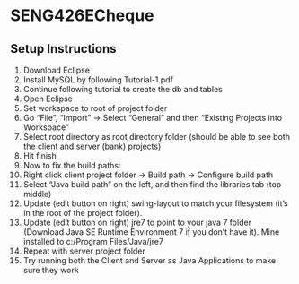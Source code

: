 # SENG426ECheque

## Setup Instructions
1. Download Eclipse
2. Install MySQL by following Tutorial-1.pdf
3. Continue following tutorial to create the db and tables
4. Open Eclipse
5. Set workspace to root of project folder
6. Go “File”, “Import” -> Select “General” and then “Existing Projects into Workspace”
7. Select root directory as root directory folder (should be able to see both the client and server (bank) projects)
8. Hit finish
9. Now to fix the build paths:
10. Right click client project folder -> Build path -> Configure build path
11. Select “Java build path” on the left, and then find the libraries tab (top middle)
12. Update (edit button on right) swing-layout to match your filesystem (it’s in the root of the project folder).
13. Update (edit button on right) jre7 to point to your java 7 folder (Download Java SE Runtime Environment 7 if you don’t have it). Mine installed to c:/Program Files/Java/jre7
14. Repeat with server project folder
15. Try running both the Client and Server as Java Applications to make sure they work
